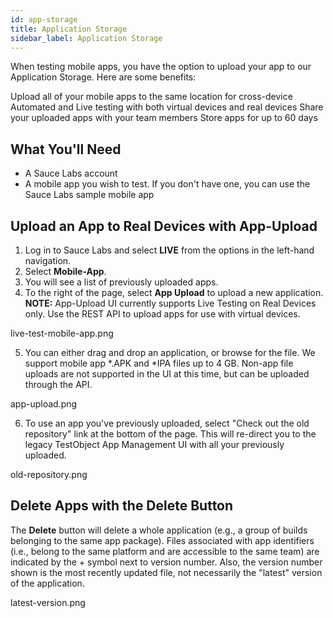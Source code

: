 ```yaml
---
id: app-storage
title: Application Storage
sidebar_label: Application Storage
---
```

When testing mobile apps, you have the option to upload your app to our Application Storage. Here are some benefits:

Upload all of your mobile apps to the same location for cross-device Automated and Live testing with both virtual devices and real devices
Share your uploaded apps with your team members
Store apps for up to 60 days

## What You'll Need
* A Sauce Labs account
* A mobile app you wish to test. If you don't have one, you can use the Sauce Labs sample mobile app

## Upload an App to Real Devices with App-Upload
1. Log in to Sauce Labs and select **LIVE** from the options in the left-hand navigation.
2. Select **Mobile-App**.
3. You will see a list of previously uploaded apps.
4. To the right of the page, select **App Upload** to upload a new application.
**NOTE:** App-Upload UI currently supports Live Testing on Real Devices only. Use the REST API to upload apps for use with virtual devices.

live-test-mobile-app.png

5. You can either drag and drop an application, or browse for the file. We support mobile app *.APK and *IPA files up to 4 GB. Non-app file uploads are not supported in the UI at this time, but can be uploaded through the API.

app-upload.png

6. To use an app you've previously uploaded, select "Check out the old repository" link at the bottom of the page. This will re-direct you to the legacy TestObject App Management UI with all your previously uploaded.

old-repository.png

## Delete Apps with the Delete Button
The **Delete** button will delete a whole application (e.g., a group of builds belonging to the same app package). Files associated with app identifiers (i.e., belong to the same platform and are accessible to the same team) are indicated by the + symbol next to version number. Also, the version number shown is the most recently updated file, not necessarily the "latest" version of the application.

latest-version.png

